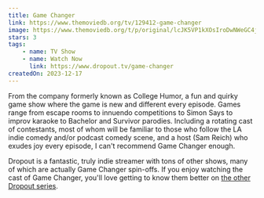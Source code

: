 ```yaml
---
title: Game Changer
link: https://www.themoviedb.org/tv/129412-game-changer
image: https://www.themoviedb.org/t/p/original/lcJK5VP1kXOsIroDwNWeGC4jyCX.jpg
stars: 3
tags:
    - name: TV Show
    - name: Watch Now
      link: https://www.dropout.tv/game-changer
createdOn: 2023-12-17
---
```


From the company formerly known as College Humor, a fun and quirky game show where the game is new and different every episode. Games range from escape rooms to innuendo competitions to Simon Says to improv karaoke to Bachelor and Survivor parodies. Including a rotating cast of contestants, most of whom will be familiar to those who follow the LA indie comedy and/or podcast comedy scene, and a host (Sam Reich) who exudes joy every episode, I can't recommend Game Changer enough.

<aside>

Dropout is a fantastic, truly indie streamer with tons of other shows, many of which are actually Game Changer spin-offs. If you enjoy watching the cast of Game Changer, you'll love getting to know them better on [the other Dropout series](https://www.dropout.tv/recommended-new-shelf).

</aside>
